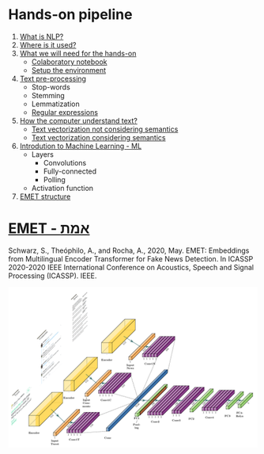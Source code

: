 # Hands-on pipeline

1. [What is NLP?](https://machinelearningmastery.com/natural-language-processing/)
1. [Where is it used?](https://machinelearningmastery.com/natural-language-processing/)
1. [What we will need for the hands-on](#start-handsOn)
	- [Colaboratory notebook](#colab)
	- [Setup the environment](#setup)
1. [Text pre-processing](https://towardsdatascience.com/nlp-text-preprocessing-a-practical-guide-and-template-d80874676e79)
	- Stop-words
	- Stemming
	- Lemmatization
	- [Regular expressions](https://www.w3schools.com/python/python_regex.asp)
1. [How the computer understand text?](#vector)
	- [Text vectorization not considering semantics ](https://www.freecodecamp.org/news/an-introduction-to-bag-of-words-and-how-to-code-it-in-python-for-nlp-282e87a9da04/)
	- [Text vectorization considering semantics ](https://towardsdatascience.com/introduction-to-word-embedding-and-word2vec-652d0c2060fa)
1. [Introdution to Machine Learning - ML](https://www.coursera.org/learn/uol-machine-learning-for-all)
	- Layers
		- Convolutions 
		- Fully-connected
		- Polling
	- Activation function
1. [EMET structure](#emet)

# [EMET - אמת](#emet)

Schwarz, S., Theóphilo, A., and Rocha, A., 2020, May. EMET: Embeddings from Multilingual Encoder Transformer for Fake News Detection. In ICASSP 2020-2020 IEEE International Conference on Acoustics, Speech and Signal Processing (ICASSP). IEEE.

![EMET scheme](./imgs/FN_arch.png)